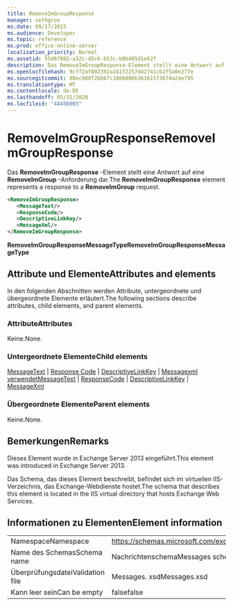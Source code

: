 ```yaml
---
title: RemoveImGroupResponse
manager: sethgros
ms.date: 09/17/2015
ms.audience: Developer
ms.topic: reference
ms.prod: office-online-server
localization_priority: Normal
ms.assetid: 55d6f802-a32c-45c6-b53c-b8b495d1e62f
description: Das RemoveImGroupResponse-Element stellt eine Antwort auf eine RemoveImGroup-Anforderung dar.
ms.openlocfilehash: 9cff2af802392a241f2257d42741cb2f5a0e277e
ms.sourcegitcommit: 88ec988f2bb67c1866d06b361615f3674a24e795
ms.translationtype: MT
ms.contentlocale: de-DE
ms.lasthandoff: 05/31/2020
ms.locfileid: "44456003"
---
```

# <a name="removeimgroupresponse"></a><span data-ttu-id="2c024-103">RemoveImGroupResponse</span><span class="sxs-lookup"><span data-stu-id="2c024-103">RemoveImGroupResponse</span></span>

<span data-ttu-id="2c024-104">Das **RemoveImGroupResponse** -Element stellt eine Antwort auf eine **RemoveImGroup** -Anforderung dar.</span><span class="sxs-lookup"><span data-stu-id="2c024-104">The **RemoveImGroupResponse** element represents a response to a **RemoveImGroup** request.</span></span> 
  
```XML
<RemoveImGroupResponse>
   <MessageText/>
   <ResponseCode/>
   <DescriptiveLinkKey/>
   <MessageXml/>
</RemoveImGroupResponse>
```

 <span data-ttu-id="2c024-105">**RemoveImGroupResponseMessageType**</span><span class="sxs-lookup"><span data-stu-id="2c024-105">**RemoveImGroupResponseMessageType**</span></span>
## <a name="attributes-and-elements"></a><span data-ttu-id="2c024-106">Attribute und Elemente</span><span class="sxs-lookup"><span data-stu-id="2c024-106">Attributes and elements</span></span>

<span data-ttu-id="2c024-107">In den folgenden Abschnitten werden Attribute, untergeordnete und übergeordnete Elemente erläutert.</span><span class="sxs-lookup"><span data-stu-id="2c024-107">The following sections describe attributes, child elements, and parent elements.</span></span>
  
### <a name="attributes"></a><span data-ttu-id="2c024-108">Attribute</span><span class="sxs-lookup"><span data-stu-id="2c024-108">Attributes</span></span>

<span data-ttu-id="2c024-109">Keine.</span><span class="sxs-lookup"><span data-stu-id="2c024-109">None.</span></span>
  
### <a name="child-elements"></a><span data-ttu-id="2c024-110">Untergeordnete Elemente</span><span class="sxs-lookup"><span data-stu-id="2c024-110">Child elements</span></span>

<span data-ttu-id="2c024-111">[MessageText](messagetext.md)  |  [Response Code](responsecode.md)  |  [DescriptiveLinkKey](descriptivelinkkey.md)  |  [Messagexml verwendet](messagexml.md)</span><span class="sxs-lookup"><span data-stu-id="2c024-111">[MessageText](messagetext.md) | [ResponseCode](responsecode.md) | [DescriptiveLinkKey](descriptivelinkkey.md) | [MessageXml](messagexml.md)</span></span>
  
### <a name="parent-elements"></a><span data-ttu-id="2c024-112">Übergeordnete Elemente</span><span class="sxs-lookup"><span data-stu-id="2c024-112">Parent elements</span></span>

<span data-ttu-id="2c024-113">Keine.</span><span class="sxs-lookup"><span data-stu-id="2c024-113">None.</span></span>
  
## <a name="remarks"></a><span data-ttu-id="2c024-114">Bemerkungen</span><span class="sxs-lookup"><span data-stu-id="2c024-114">Remarks</span></span>

<span data-ttu-id="2c024-115">Dieses Element wurde in Exchange Server 2013 eingeführt.</span><span class="sxs-lookup"><span data-stu-id="2c024-115">This element was introduced in Exchange Server 2013.</span></span>
  
<span data-ttu-id="2c024-116">Das Schema, das dieses Element beschreibt, befindet sich im virtuellen IIS-Verzeichnis, das Exchange-Webdienste hostet.</span><span class="sxs-lookup"><span data-stu-id="2c024-116">The schema that describes this element is located in the IIS virtual directory that hosts Exchange Web Services.</span></span>
  
## <a name="element-information"></a><span data-ttu-id="2c024-117">Informationen zu Elementen</span><span class="sxs-lookup"><span data-stu-id="2c024-117">Element information</span></span>

|||
|:-----|:-----|
|<span data-ttu-id="2c024-118">Namespace</span><span class="sxs-lookup"><span data-stu-id="2c024-118">Namespace</span></span>  <br/> |https://schemas.microsoft.com/exchange/services/2006/messages  <br/> |
|<span data-ttu-id="2c024-119">Name des Schemas</span><span class="sxs-lookup"><span data-stu-id="2c024-119">Schema name</span></span>  <br/> |<span data-ttu-id="2c024-120">Nachrichtenschema</span><span class="sxs-lookup"><span data-stu-id="2c024-120">Messages schema</span></span>  <br/> |
|<span data-ttu-id="2c024-121">Überprüfungsdatei</span><span class="sxs-lookup"><span data-stu-id="2c024-121">Validation file</span></span>  <br/> |<span data-ttu-id="2c024-122">Messages. xsd</span><span class="sxs-lookup"><span data-stu-id="2c024-122">Messages.xsd</span></span>  <br/> |
|<span data-ttu-id="2c024-123">Kann leer sein</span><span class="sxs-lookup"><span data-stu-id="2c024-123">Can be empty</span></span>  <br/> |<span data-ttu-id="2c024-124">false</span><span class="sxs-lookup"><span data-stu-id="2c024-124">false</span></span>  <br/> |
   

